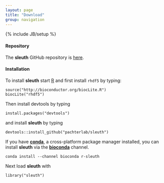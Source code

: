 ```yaml
---
layout: page
title: "Download"
group: navigation
---
```


{% include JB/setup %} 

#### Repository

The __sleuth__ GitHub repository is [here](http://github.com/pachterlab/sleuth).

#### Installation

To install __sleuth__ start [R](https://www.r-project.org) and first install `rhdf5` by typing: 

~~~
source("http://bioconductor.org/biocLite.R")
biocLite("rhdf5")
~~~

Then install devtools by typing

~~~
install.packages("devtools")
~~~

and install __sleuth__ by typing

~~~
devtools::install_github("pachterlab/sleuth")
~~~

If you have [__conda__](http://conda.pydata.org/docs/), a cross-platform package manager installed, you can install __sleuth__ via the [__bioconda__](https://bioconda.github.io/) channel.

~~~
conda install --channel bioconda r-sleuth
~~~

Next load __sleuth__ with

~~~
library("sleuth")
~~~

